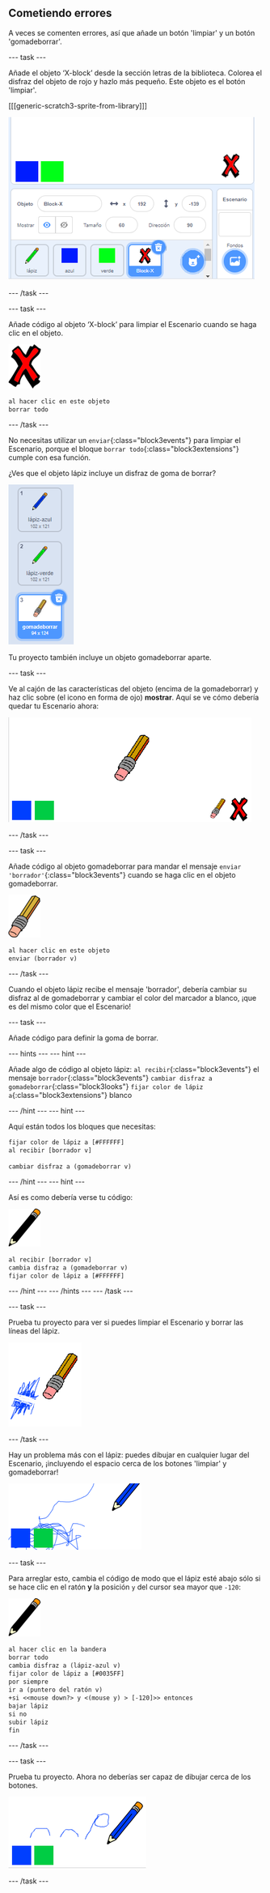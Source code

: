 ## Cometiendo errores

A veces se comenten errores, así que añade un botón 'limpiar' y un botón 'gomadeborrar'.

\--- task \---

Añade el objeto ‘X-block’ desde la sección letras de la biblioteca. Colorea el disfraz del objeto de rojo y hazlo más pequeño. Este objeto es el botón 'limpiar'.

[[[generic-scratch3-sprite-from-library]]]

![captura de pantalla](images/paint-x.png)

\--- /task \---

\--- task \---

Añade código al objeto ‘X-block’ para limpiar el Escenario cuando se haga clic en el objeto.

![cruz](images/cross.png)

```blocks3
al hacer clic en este objeto
borrar todo
```

\--- /task \---

No necesitas utilizar un `enviar`{:class="block3events"} para limpiar el Escenario, porque el bloque `borrar todo`{:class="block3extensions"} cumple con esa función.

¿Ves que el objeto lápiz incluye un disfraz de goma de borrar?

![captura de pantalla](images/paint-eraser-costume.png)

Tu proyecto también incluye un objeto gomadeborrar aparte.

\--- task \---

Ve al cajón de las características del objeto (encima de la gomadeborrar) y haz clic sobre (el icono en forma de ojo) **mostrar**. Aquí se ve cómo debería quedar tu Escenario ahora:

![captura de pantalla](images/paint-eraser-stage.png)

\--- /task \---

\--- task \---

Añade código al objeto gomadeborrar para mandar el mensaje `enviar 'borrador'`{:class="block3events"} cuando se haga clic en el objeto gomadeborrar.

![borrador](images/eraser.png)

```blocks3
al hacer clic en este objeto
enviar (borrador v)
```

\--- /task \---

Cuando el objeto lápiz recibe el mensaje 'borrador', debería cambiar su disfraz al de gomadeborrar y cambiar el color del marcador a blanco, ¡que es del mismo color que el Escenario!

\--- task \---

Añade código para definir la goma de borrar.

\--- hints \--- \--- hint \---

Añade algo de código al objeto lápiz: `al recibir`{:class="block3events"} el mensaje `borrador`{:class="block3events"} `cambiar disfraz a gomadeborrar`{:class="block3looks"} `fijar color de lápiz a`{:class="block3extensions"} blanco

\--- /hint \--- \--- hint \---

Aquí están todos los bloques que necesitas:

```blocks3
fijar color de lápiz a [#FFFFFF]
al recibir [borrador v]

cambiar disfraz a (gomadeborrar v)
```

\--- /hint \--- \--- hint \---

Así es como debería verse tu código:

![lápiz](images/pencil.png)

```blocks3
al recibir [borrador v]
cambia disfraz a (gomadeborrar v)
fijar color de lápiz a [#FFFFFF]
```

\--- /hint \--- \--- /hints \--- \--- /task \---

\--- task \---

Prueba tu proyecto para ver si puedes limpiar el Escenario y borrar las líneas del lápiz.

![captura de pantalla](images/paint-erase-test.png)

\--- /task \---

Hay un problema más con el lápiz: puedes dibujar en cualquier lugar del Escenario, ¡incluyendo el espacio cerca de los botones 'limpiar' y gomadeborrar!

![captura de pantalla](images/paint-draw-problem.png)

\--- task \---

Para arreglar esto, cambia el código de modo que el lápiz esté abajo sólo si se hace clic en el ratón **y** la posición `y` del cursor sea mayor que `-120`:

![lápiz](images/pencil.png)

```blocks3
al hacer clic en la bandera
borrar todo
cambia disfraz a (lápiz-azul v)
fijar color de lápiz a [#0035FF]
por siempre
ir a (puntero del ratón v)
+si <<mouse down?> y <(mouse y) > [-120]>> entonces 
bajar lápiz
si no
subir lápiz
fin
```

\--- /task \---

\--- task \---

Prueba tu proyecto. Ahora no deberías ser capaz de dibujar cerca de los botones.

![captura de pantalla](images/paint-fixed.png)

\--- /task \---